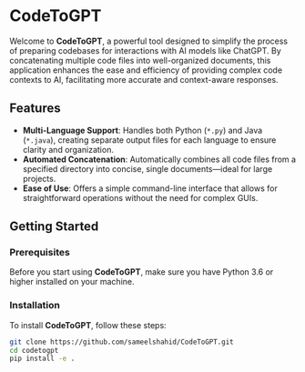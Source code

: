 # CodeToGPT

Welcome to **CodeToGPT**, a powerful tool designed to simplify the process of preparing codebases for interactions with AI models like ChatGPT. By concatenating multiple code files into well-organized documents, this application enhances the ease and efficiency of providing complex code contexts to AI, facilitating more accurate and context-aware responses.

## Features

- **Multi-Language Support**: Handles both Python (`*.py`) and Java (`*.java`), creating separate output files for each language to ensure clarity and organization.
- **Automated Concatenation**: Automatically combines all code files from a specified directory into concise, single documents—ideal for large projects.
- **Ease of Use**: Offers a simple command-line interface that allows for straightforward operations without the need for complex GUIs.

## Getting Started

### Prerequisites

Before you start using **CodeToGPT**, make sure you have Python 3.6 or higher installed on your machine.

### Installation

To install **CodeToGPT**, follow these steps:

```bash
git clone https://github.com/sameelshahid/CodeToGPT.git
cd codetogpt
pip install -e .
